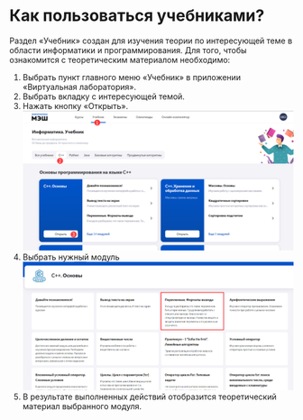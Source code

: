 # Как пользоваться учебниками? 

Раздел «Учебник» создан для изучения теории по интересующей теме в области информатики и программирования. Для того, чтобы ознакомится с теоретическим материалом необходимо:

1. Выбрать пункт главного меню «Учебник» в приложении «Виртуальная лаборатория».
2. Выбрать вкладку с интересующей темой.
3. Нажать кнопку «Открыть».
![Раздел учебник](../_images/01-for-students/3.png)
4. Выбрать нужный модуль 
![Модуль учебника](../_images/01-for-students/4.png)
5. В результате выполненных действий отобразится теоретический материал выбранного модуля. 
